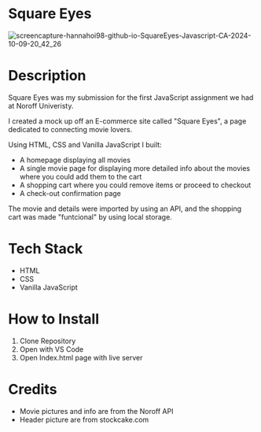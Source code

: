 # Square Eyes
![screencapture-hannahoi98-github-io-SquareEyes-Javascript-CA-2024-10-09-20_42_26](https://github.com/user-attachments/assets/3e3932d2-b3f0-4b67-b333-297f77341ba7)

# Description
Square Eyes was my submission for the first JavaScript assignment we had at Noroff Univeristy. 

I created a mock up off an E-commerce site called "Square Eyes", a page dedicated to connecting movie lovers. 

Using HTML, CSS and Vanilla JavaScript I built:
- A homepage displaying all movies
- A single movie page for displaying more detailed info about the movies where you could add them to the cart
- A shopping cart where you could remove items or proceed to checkout
- A check-out confirmation page

The movie and details were imported by using an API, and the shopping cart was made "funtcional" by using local storage.

# Tech Stack
- HTML
- CSS
- Vanilla JavaScript

# How to Install
1. Clone Repository
2. Open with VS Code
3. Open Index.html page with live server

# Credits
- Movie pictures and info are from the Noroff API
- Header picture are from stockcake.com
